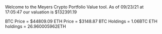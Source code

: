 Welcome to the Meyers Crypto Portfolio Value tool. 
As of 09/23/21 at 17:05:47 our valuation is $132391.19 

BTC Price = $44809.09
 ETH Price = $3148.87
BTC Holdings = 1.06BTC
 ETH holdings = 26.960005962ETH 
